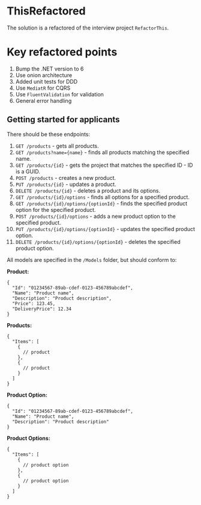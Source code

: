 # ThisRefactored

The solution is a refactored of the interview project `RefactorThis`.

# Key refactored points

1. Bump the .NET version to 6
2. Use onion architecture
3. Added unit tests for DDD
4. Use `MediatR` for CQRS
5. Use `FluentValidation` for validation
6. General error handling

## Getting started for applicants

There should be these endpoints:

1. `GET /products` - gets all products.
2. `GET /products?name={name}` - finds all products matching the specified name.
3. `GET /products/{id}` - gets the project that matches the specified ID - ID is a GUID.
4. `POST /products` - creates a new product.
5. `PUT /products/{id}` - updates a product.
6. `DELETE /products/{id}` - deletes a product and its options.
7. `GET /products/{id}/options` - finds all options for a specified product.
8. `GET /products/{id}/options/{optionId}` - finds the specified product option for the specified product.
9. `POST /products/{id}/options` - adds a new product option to the specified product.
10. `PUT /products/{id}/options/{optionId}` - updates the specified product option.
11. `DELETE /products/{id}/options/{optionId}` - deletes the specified product option.

All models are specified in the `/Models` folder, but should conform to:

**Product:**

```
{
  "Id": "01234567-89ab-cdef-0123-456789abcdef",
  "Name": "Product name",
  "Description": "Product description",
  "Price": 123.45,
  "DeliveryPrice": 12.34
}
```

**Products:**

```
{
  "Items": [
    {
      // product
    },
    {
      // product
    }
  ]
}
```

**Product Option:**

```
{
  "Id": "01234567-89ab-cdef-0123-456789abcdef",
  "Name": "Product name",
  "Description": "Product description"
}
```

**Product Options:**

```
{
  "Items": [
    {
      // product option
    },
    {
      // product option
    }
  ]
}
```
